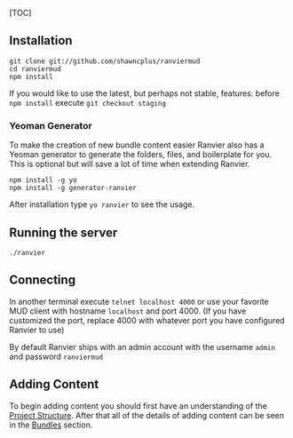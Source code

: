 [TOC]

## Installation

    git clone git://github.com/shawncplus/ranviermud
    cd ranviermud
    npm install

If you would like to use the latest, but perhaps not stable, features: before `npm install` execute `git checkout
staging`

### Yeoman Generator

To make the creation of new bundle content easier Ranvier also has a Yeoman generator to generate the folders, files,
and boilerplate for you. This is optional but will save a lot of time when extending Ranvier.

    npm install -g yo
    npm install -g generator-ranvier

After installation type `yo ranvier` to see the usage.

## Running the server

    ./ranvier

## Connecting

In another terminal execute `telnet localhost 4000` or use your favorite MUD client with hostname `localhost` and port 4000.
(If you have customized the port, replace 4000 with whatever port you have configured Ranvier to use)

By default Ranvier ships with an admin account with the username `admin` and password `ranviermud`

## Adding Content

To begin adding content you should first have an understanding of the [Project Structure](structure.md). After that all
of the details of adding content can be seen in the [Bundles](extending/bundles.md) section.
